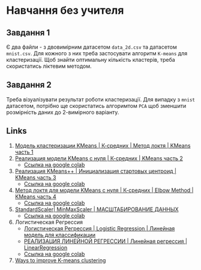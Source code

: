 # Навчання без учителя

## Завдання 1

Є два файли - з двовимірним датасетом `data_2d.csv` та датасетом `mnist.csv`.
Для кожного з них треба застосувати алгоритм `K-means` для кластеризації.
Щоб знайти оптимальну кількість кластерів, треба скористатись ліктевим методом.

## Завдання 2

Треба візуалізувати результат роботи кластеризації.
Для випадку з `mnist` датасетом, потрібно ще скористатись алгоримтом `PCA` щоб
зменшити розмірність даних до 2-вимірного варіанту.

## Links

1. [Модель кластеризации KMeans | К-средних | Метод локтя | KMeans часть 1](https://www.youtube.com/watch?v=EHZJMz6zyFE&ab_channel=machinelearrrning)
2. [Реализация модели KMeans с нуля | К-средних | KMeans часть 2](https://www.youtube.com/watch?v=nyeh7uJFyY4&ab_channel=machinelearrrning)
   - [Ccылка на google colab](https://colab.research.google.com/drive/1RlMm3VhHAvqarN79PLHh-QYb4UhktuYn)
3. [Реализация KMeans++ | Инициализация стартовых центроид | KMeans часть 3](https://www.youtube.com/watch?v=zMAS3Bbq1bk&ab_channel=machinelearrrning)
   - [Ccылка на google colab](https://colab.research.google.com/drive/1sfkPLgxvLMmjjUxydhn4u3XSzXODFiEv)
4. [Метод локтя для модели KMeans с нуля | К-средних | Elbow Method | KMeans часть 4](https://www.youtube.com/watch?v=BEhLlqkL-f4&t=5s&ab_channel=machinelearrrning)
   - [Ccылка на google colab](https://colab.research.google.com/drive/1cqSPr9ZXvuX7h2tEPcWDD1palFvTJPvZ)
5. [StandardScaler| MinMaxScaler | МАСШТАБИРОВАНИЕ ДАННЫХ](https://www.youtube.com/watch?v=XsuCOfpf8Ic&ab_channel=machinelearrrning)
   - [Ccылка на google colab](https://colab.research.google.com/drive/1kAE9Nu5M1UeCg3OiZ48T-T_pIUUHRlL0)
6. Логистическая Регрессия
   - [Логистическая Регрессия | Logistic Regression | Линейная модель для классификации](https://www.youtube.com/watch?v=9BoVCdedvW8&ab_channel=machinelearrrning)
   - [РЕАЛИЗАЦИЯ ЛИНЕЙНОЙ РЕГРЕССИИ | Линейная регрессия | LinearRegression](https://www.youtube.com/watch?v=KJA9A1q9l7E&t=0s&ab_channel=machinelearrrning)
   - [Ccылка на google colab](https://colab.research.google.com/drive/1StXvkwQMVgioB-E-ALf0BT-XcNmE8bKX)
7. [Ways to improve K-means clustering](https://medium.com/@jonas.nordst/ways-to-improve-k-means-clustering-a2dff251588d)